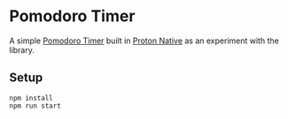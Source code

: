 # Pomodoro Timer

A simple [Pomodoro Timer](https://en.wikipedia.org/wiki/Pomodoro_Technique) built in [Proton Native](https://proton-native.js.org) as an experiment with the library.

## Setup
```
npm install
npm run start
```
